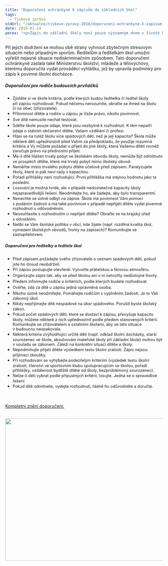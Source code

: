 ```yaml
---
title: "Doporučení ochránkyně k zápisům do základních škol"
tags:
  - Tisková zpráva
oldUrl: "/aktualne/tiskove-zpravy-2016/doporuceni-ochrankyne-k-zapisum-do-zakladnich-skol"
date: 2016-01-14
perex: "<p>Zápis do základní školy není pouze významným dnem v životě každého dítěte, ale přináší sebou také možné komplikace jak pro rodiče, tak pro ředitelky a ředitele základních škol. Ve všech situacích je však nutné jednat v souladu se školským zákonem. Veřejná ochránkyně práv vydala soubor doporučení, která v nejasných situacích pomohou rodičům i ředitelům příslušných škol. </p>"
---
```


<!-- imported from the old website -->

<p>Při jejich dodržení se mohou obě strany vyhnout zbytečným stresovým situacím nebo případným sporům. Ředitelům a ředitelkám škol umožní vyřešit nejasné situace nediskriminačním způsobem. Tato doporučení ochránkyně zaslala také Ministerstvu školství, mládeže a tělovýchovy, kterému doporučila vydat prováděcí vyhlášku, jež by upravila podmínky pro zápis k povinné školní docházce.</p><h5>Doporučení pro rodiče budoucích prvňáčků</h5><ul><li><span style="line-height: 17.92px; font-size: 12.8px;">Zjistěte si ve škole kritéria, podle kterých budou ředitelka či ředitel školy při zápisu rozhodovat. Pokud něčemu nerozumíte, obraťte se ihned na školu či na obec (zřizovatele).</span></li><li><span style="line-height: 17.92px; font-size: 12.8px;">Přítomnost dítěte a rodiče u zápisu je Vaše právo, nikoliv povinnost.</span></li><li><span style="line-height: 17.92px; font-size: 12.8px;">Své dítě nemusíte nechat testovat.</span></li><li><span style="line-height: 17.92px; font-size: 12.8px;">Sdělte škole pouze údaje, které jsou nezbytné k rozhodnutí. K těm nepatří údaje o státním občanství dítěte, Vašem vzdělání či profesi.</span></li><li><span style="line-height: 17.92px; font-size: 12.8px;">Hlásí se na tutéž školu více spádových dětí, než je její kapacita? Škola může některé děti upřednostnit před Vaším za předpokladu, že použije rozumná kritéria a Vy můžete požádat o přijetí do jiné školy, která Vašemu dítěti rovněž zaručuje právo na přednostní přijetí.</span></li><li><span style="line-height: 17.92px; font-size: 12.8px;">Má-li dítě hlášen trvalý pobyt ve školském obvodu školy, nemůže být odmítnuto ve prospěch dítěte, které má trvalý pobyt mimo školský obvod.</span></li><li><span style="line-height: 17.92px; font-size: 12.8px;">Neměňte místo trvalého pobytu dítěte účelově před zápisem. Paralyzujete školy, které si pak neví rady s kapacitou.</span></li><li><span style="line-height: 17.92px; font-size: 12.8px;">Pořadí přihlášky není rozhodující. První přihláška má stejnou hodnotu jako ta poslední.</span></li><li><span style="line-height: 17.92px; font-size: 12.8px;">Losování je možná tvrdé, ale v případě nedostatečné kapacity školy nejspravedlivější řešení. Neodmítejte ho, ale žádejte, aby bylo transparentní.</span></li><li><span style="line-height: 17.92px; font-size: 12.8px;">Nenechte se ústně odbýt na zápise. Škola má povinnost Vám pomoci s podáním žádosti a má také povinnost v případě nepřijetí dítěte vydat písemné rozhodnutí s odůvodněním.</span></li><li><span style="line-height: 17.92px; font-size: 12.8px;">Nesouhlasíte s rozhodnutím o nepřijetí dítěte? Obraťte se na krajský úřad s odvoláním.</span></li><li><span style="line-height: 17.92px; font-size: 12.8px;">Nelíbí se Vám školská politika v obci, kde žijete (např. rozdílná kvalita škol, vymezení školských obvodů, fronty na zápisech)? Komunikujte se zastupitelstvem.</span></li></ul><h5><span style="font-size: 12.8px; line-height: 17.92px; background-color: initial;">Doporučení pro ředitelky a ředitele škol</span></h5><ul><li><span style="line-height: 17.92px; font-size: 12.8px;">Před zápisem požádejte svého zřizovatele o seznam spádových dětí, pokud jste ho dosud neobdrželi.</span></li><li><span style="line-height: 17.92px; font-size: 12.8px;">Při zápisu postupujte otevřeně. Vytvořte přátelskou a férovou atmosféru.</span></li><li><span style="line-height: 17.92px; font-size: 12.8px;">Organizujte zápis tak, aby se před školou ani v ní netvořily nedůstojné fronty.</span></li><li><span style="line-height: 17.92px; font-size: 12.8px;">Předem informujte rodiče o kritériích, podle kterých budete rozhodovat.</span></li><li><span style="line-height: 17.92px; font-size: 12.8px;">Ověřte, zda za dítě u zápisu jedná oprávněná osoba.</span></li><li><span style="line-height: 17.92px; font-size: 12.8px;">Nikoho ústně neodmítejte. Pomáhejte rodičům s vyplněním žádosti. Je to Váš zákonný úkol.</span></li><li><span style="line-height: 17.92px; font-size: 12.8px;">Nikdy nepřijímejte dítě nespádové na úkor spádového. Porušili byste školský zákon.</span></li><li><span style="line-height: 17.92px; font-size: 12.8px;">Pokud počet spádových dětí, které se dostaví k zápisu, převyšuje kapacitu školy, můžete některé z nich upřednostnit podle předem stanovených kritérií. Komunikujte se zřizovatelem a ostatními školami, aby se tato situace v budoucnu neopakovala.</span></li><li><span style="line-height: 17.92px; font-size: 12.8px;">Některá kritéria zvýhodňující určité děti (např. odklad školní docházky, starší sourozenec ve škole, absolvování mateřské školy při základní škole) mohou být v souladu se zákonem. Záleží na konkrétní situaci dítěte a školy.</span></li><li><span style="line-height: 17.92px; font-size: 12.8px;">Nepodmiňujte přijetí dítěte výsledkem testu školní zralosti. Zápis nejsou přijímací zkoušky.</span></li><li><span style="line-height: 17.92px; font-size: 12.8px;">Při rozhodování se vyhýbejte podezřelým kritériím (výsledek testu školní zralosti, členství ve sportovním klubu spolupracujícím se školou, pořadí přihlášky, vzdálenost bydliště dítěte od školy, bezproblémový sourozenec).</span></li><li><span style="line-height: 17.92px; font-size: 12.8px;">Nelze-li děti vybrat podle přípustných kritérií, losujte. Jedná se o spravedlivé řešení.</span></li><li><span style="line-height: 17.92px; font-size: 12.8px;">Pokud dítě odmítnete, vydejte rozhodnutí, řádně ho odůvodněte a doručte.</span></li></ul><p></p> <p> </p><p><a href="http://www.ochrance.cz/uploads-import/DISKRIMINACE/Doporuceni/Doporuceni-zapisy-do-ZS_82-15-DIS-BN.pdf">Kompletní znění doporučení.</a></p><p> <a href="/uploads-import/img/info_zapisy_new.png"><img src="https://www.ochrance.cz/uploads/RTEmagicC_info_zapisy_new_mensi_01.png.png" width="642" height="455" alt="" /></a></p><p> </p>
